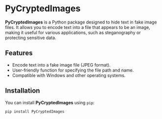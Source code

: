 # PyCryptedImages

**PyCryptedImages** is a Python package designed to hide text in fake image files. It allows you to encode text into a file that appears to be an image, making it useful for various applications, such as steganography or protecting sensitive data.

## Features

- Encode text into a fake image file (JPEG format).
- User-friendly function for specifying the file path and name.
- Compatible with Windows and other operating systems.

## Installation

You can install **PyCryptedImages** using `pip`:

```bash
pip install PyCryptedImages
